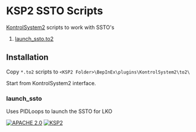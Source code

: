 # KSP2 SSTO Scripts
[KontrolSystem2](https://github.com/untoldwind/KontrolSystem2) scripts to work with SSTO's

1. [launch_ssto.to2](#launch_ssto)

## Installation

Copy ```*.to2``` scripts to ```<KSP2 Folder>\BepInEx\plugins\KontrolSystem2\to2\```

Start from KontrolSystem2 interface.

### launch_ssto
Uses PIDLoops to launch the SSTO for LKO

[![APACHE 2.0](https://img.shields.io/badge/License-Apache%202.0-brightgreen.svg?longCache=true&style=for-the-badge)](LICENSE)
[![KSP2](https://img.shields.io/badge/KSP-2-e21401?longCache=true&style=for-the-badge)](https://www.kerbalspaceprogram.com/)
